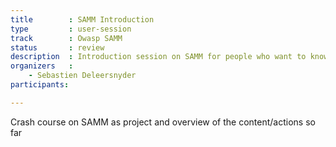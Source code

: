 ```yaml
---
title        : SAMM Introduction
type         : user-session
track        : Owasp SAMM
status       : review
description  : Introduction session on SAMM for people who want to know more about the project
organizers   :
    - Sebastien Deleersnyder
participants:

---
```


Crash course on SAMM as project and overview of the content/actions so far
